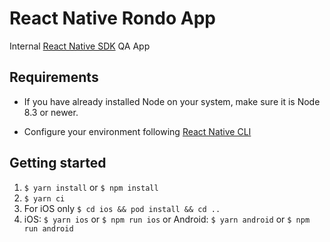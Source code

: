 # React Native Rondo App

Internal [React Native SDK](https://github.com/Leanplum/Leanplum-ReactNative-SDK) QA App

## Requirements

- If you have already installed Node on your system, make sure it is Node 8.3 or newer.

- Configure your environment following [React Native CLI](https://reactnative.dev/docs/getting-started)

## Getting started

1. `$ yarn install` or `$ npm install`
2. `$ yarn ci`
3. For iOS only `$ cd ios && pod install && cd ..`
4. iOS: `$ yarn ios` or `$ npm run ios` or Android: `$ yarn android` or `$ npm run android`
